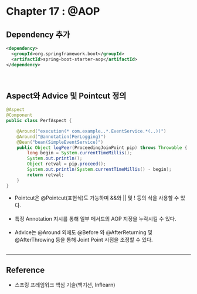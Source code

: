 Chapter 17 : @AOP
=================

Dependency 추가
---------------

```xml
<dependency>
  <groupId>org.springframework.boot</groupId>
  <artifactId>spring-boot-starter-aop</artifactId>
</dependency>
```

<br>

Aspect와 Advice 및 Pointcut 정의
--------------------------------

```java
@Aspect
@Component
public class PerfAspect {

    @Around("execution(* com.example..*.EventService.*(..))")
    @Around("@annotation(PerLogging)")
    @Bean("bean(SimpleEventService)")
    public Object logPeer(ProceedingJoinPoint pip) throws Throwable {
        long begin = System.currentTimeMillis();
        System.out.println();
        Object retval = pip.proceed();
        System.out.println(System.currentTimeMillis() - begin);
        return retval;
    }
}
```

-	Pointcut은 @Pointcut(표현식)도 가능하며 &&와 || 및 ! 등의 식을 사용할 수 있다.<br><br>
-	특정 Annotation 지시를 통해 일부 메서드의 AOP 지정을 누락시킬 수 있다.<br><br>
-	Advice는 @Around 외에도 @Before 와 @AfterReturning 및 @AfterThrowing 등을 통해 Joint Point 시점을 조정할 수 있다.<br><br>

---

Reference
---------

-	스프링 프레임워크 핵심 기술(백기선, Inflearn)
